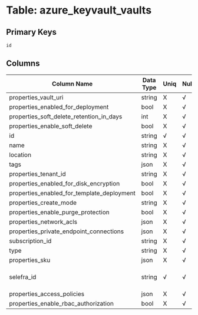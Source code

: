 # Table: azure_keyvault_vaults

## Primary Keys 

```
id
```


## Columns 

|  Column Name   |  Data Type  | Uniq | Nullable | Description | 
|  ----  | ----  | ----  | ----  | ---- | 
| properties_vault_uri | string | X | √ |  | 
| properties_enabled_for_deployment | bool | X | √ |  | 
| properties_soft_delete_retention_in_days | int | X | √ |  | 
| properties_enable_soft_delete | bool | X | √ |  | 
| id | string | √ | √ |  | 
| name | string | X | √ |  | 
| location | string | X | √ |  | 
| tags | json | X | √ |  | 
| properties_tenant_id | string | X | √ |  | 
| properties_enabled_for_disk_encryption | bool | X | √ |  | 
| properties_enabled_for_template_deployment | bool | X | √ |  | 
| properties_create_mode | string | X | √ |  | 
| properties_enable_purge_protection | bool | X | √ |  | 
| properties_network_acls | json | X | √ |  | 
| properties_private_endpoint_connections | json | X | √ |  | 
| subscription_id | string | X | √ |  | 
| type | string | X | √ |  | 
| properties_sku | json | X | √ |  | 
| selefra_id | string | √ | √ | primary keys value md5 | 
| properties_access_policies | json | X | √ |  | 
| properties_enable_rbac_authorization | bool | X | √ |  | 


